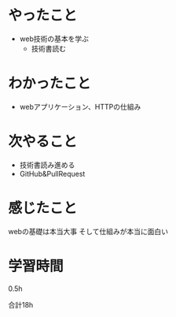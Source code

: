 # やったこと
- web技術の基本を学ぶ
  - 技術書読む

# わかったこと
- webアプリケーション、HTTPの仕組み

# 次やること
- 技術書読み進める
- GitHub&PullRequest

# 感じたこと
webの基礎は本当大事
そして仕組みが本当に面白い


# 学習時間
0.5h

合計18h
